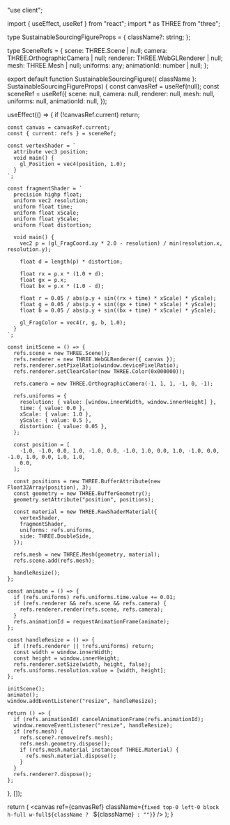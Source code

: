 "use client";

import { useEffect, useRef } from "react";
import * as THREE from "three";

type SustainableSourcingFigureProps = {
  className?: string;
};

type SceneRefs = {
  scene: THREE.Scene | null;
  camera: THREE.OrthographicCamera | null;
  renderer: THREE.WebGLRenderer | null;
  mesh: THREE.Mesh | null;
  uniforms: any;
  animationId: number | null;
};

export default function SustainableSourcingFigure({ className }: SustainableSourcingFigureProps) {
  const canvasRef = useRef<HTMLCanvasElement>(null);
  const sceneRef = useRef<SceneRefs>({
    scene: null,
    camera: null,
    renderer: null,
    mesh: null,
    uniforms: null,
    animationId: null,
  });

  useEffect(() => {
    if (!canvasRef.current) return;

    const canvas = canvasRef.current;
    const { current: refs } = sceneRef;

    const vertexShader = `
      attribute vec3 position;
      void main() {
        gl_Position = vec4(position, 1.0);
      }
    `;

    const fragmentShader = `
      precision highp float;
      uniform vec2 resolution;
      uniform float time;
      uniform float xScale;
      uniform float yScale;
      uniform float distortion;

      void main() {
        vec2 p = (gl_FragCoord.xy * 2.0 - resolution) / min(resolution.x, resolution.y);
        
        float d = length(p) * distortion;
        
        float rx = p.x * (1.0 + d);
        float gx = p.x;
        float bx = p.x * (1.0 - d);

        float r = 0.05 / abs(p.y + sin((rx + time) * xScale) * yScale);
        float g = 0.05 / abs(p.y + sin((gx + time) * xScale) * yScale);
        float b = 0.05 / abs(p.y + sin((bx + time) * xScale) * yScale);
        
        gl_FragColor = vec4(r, g, b, 1.0);
      }
    `;

    const initScene = () => {
      refs.scene = new THREE.Scene();
      refs.renderer = new THREE.WebGLRenderer({ canvas });
      refs.renderer.setPixelRatio(window.devicePixelRatio);
      refs.renderer.setClearColor(new THREE.Color(0x000000));

      refs.camera = new THREE.OrthographicCamera(-1, 1, 1, -1, 0, -1);

      refs.uniforms = {
        resolution: { value: [window.innerWidth, window.innerHeight] },
        time: { value: 0.0 },
        xScale: { value: 1.0 },
        yScale: { value: 0.5 },
        distortion: { value: 0.05 },
      };

      const position = [
        -1.0, -1.0, 0.0, 1.0, -1.0, 0.0, -1.0, 1.0, 0.0, 1.0, -1.0, 0.0, -1.0, 1.0, 0.0, 1.0, 1.0,
        0.0,
      ];

      const positions = new THREE.BufferAttribute(new Float32Array(position), 3);
      const geometry = new THREE.BufferGeometry();
      geometry.setAttribute("position", positions);

      const material = new THREE.RawShaderMaterial({
        vertexShader,
        fragmentShader,
        uniforms: refs.uniforms,
        side: THREE.DoubleSide,
      });

      refs.mesh = new THREE.Mesh(geometry, material);
      refs.scene.add(refs.mesh);

      handleResize();
    };

    const animate = () => {
      if (refs.uniforms) refs.uniforms.time.value += 0.01;
      if (refs.renderer && refs.scene && refs.camera) {
        refs.renderer.render(refs.scene, refs.camera);
      }
      refs.animationId = requestAnimationFrame(animate);
    };

    const handleResize = () => {
      if (!refs.renderer || !refs.uniforms) return;
      const width = window.innerWidth;
      const height = window.innerHeight;
      refs.renderer.setSize(width, height, false);
      refs.uniforms.resolution.value = [width, height];
    };

    initScene();
    animate();
    window.addEventListener("resize", handleResize);

    return () => {
      if (refs.animationId) cancelAnimationFrame(refs.animationId);
      window.removeEventListener("resize", handleResize);
      if (refs.mesh) {
        refs.scene?.remove(refs.mesh);
        refs.mesh.geometry.dispose();
        if (refs.mesh.material instanceof THREE.Material) {
          refs.mesh.material.dispose();
        }
      }
      refs.renderer?.dispose();
    };
  }, []);

  return (
    <canvas
      ref={canvasRef}
      className={`fixed top-0 left-0 block h-full w-full${className ? ` ${className}` : ""}`}
    />
  );
}
